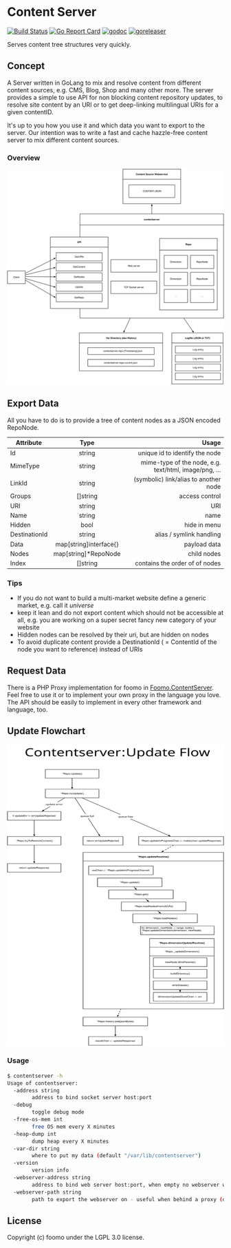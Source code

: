 # Content Server

[![Build Status](https://github.com/foomo/contentserver/actions/workflows/test.yml/badge.svg?branch=main&event=push)](https://github.com/foomo/contentserver/actions/workflows/test.yml)
[![Go Report Card](https://goreportcard.com/badge/github.com/foomo/contentserver)](https://goreportcard.com/report/github.com/foomo/contentserver)
[![godoc](https://godoc.org/github.com/foomo/contentserver?status.svg)](https://godoc.org/github.com/foomo/contentserver)
[![goreleaser](https://github.com/foomo/contentserver/actions/workflows/release.yml/badge.svg)](https://github.com/foomo/contentserver/actions)

Serves content tree structures very quickly.

## Concept

A Server written in GoLang to mix and resolve content from different content sources, e.g. CMS, Blog, Shop and many
other more. The server provides a simple to use API for non blocking content repository updates, to resolve site content
by an URI or to get deep-linking multilingual URIs for a given contentID.

It's up to you how you use it and which data you want to export to the server. Our intention was to write a fast and
cache hazzle-free content server to mix different content sources.

### Overview

<img src="docs/assets/Overview.svg" width="100%" height="500">

## Export Data

All you have to do is to provide a tree of content nodes as a JSON encoded RepoNode.

| Attribute     |          Type          |                                                 Usage |
|---------------|:----------------------:|------------------------------------------------------:|
| Id            |         string         |                        unique id to identify the node |
| MimeType      |         string         | mime-type of the node, e.g. text/html, image/png, ... |
| LinkId        |         string         |                 (symbolic) link/alias to another node |
| Groups        |        []string        |                                        access control |
| URI           |         string         |                                                   URI |
| Name          |         string         |                                                  name |
| Hidden        |          bool          |                                          hide in menu |
| DestinationId |         string         |                              alias / symlink handling |
| Data          | map[string]interface{} |                                          payload data |
| Nodes         |  map[string]*RepoNode  |                                           child nodes |
| Index         |        []string        |                        contains the order of of nodes |

### Tips

- If you do not want to build a multi-market website define a generic market, e.g. call it *universe*
- keep it lean and do not export content which should not be accessible at all, e.g. you are working on a super secret
  fancy new category of your website
- Hidden nodes can be resolved by their uri, but are hidden on nodes
- To avoid duplicate content provide a DestinationId ( = ContentId of the node you want to reference) instead of URIs

## Request Data

There is a PHP Proxy implementation for foomo in [Foomo.ContentServer](https://github.com/foomo/Foomo.ContentServer).
Feel free to use it or to implement your own proxy in the language you love. The API should be easily to implement in
every other framework and language, too.

## Update Flowchart

<img src="docs/assets/Update-Flow.svg" width="100%" height="700">

### Usage

```bash
$ contentserver -h
Usage of contentserver:
  -address string
    	address to bind socket server host:port
  -debug
    	toggle debug mode
  -free-os-mem int
    	free OS mem every X minutes
  -heap-dump int
    	dump heap every X minutes
  -var-dir string
    	where to put my data (default "/var/lib/contentserver")
  -version
    	version info
  -webserver-address string
    	address to bind web server host:port, when empty no webserver will be spawned
  -webserver-path string
    	path to export the webserver on - useful when behind a proxy (default "/contentserver")
```

## License

Copyright (c) foomo under the LGPL 3.0 license.
